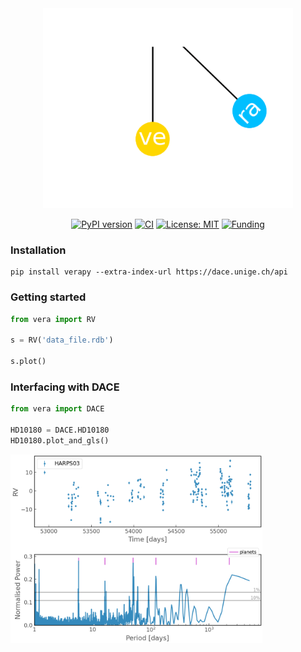 
<div align="center">
<img src="img/vera.gif" width="400px"></img>


[![PyPI version](https://badge.fury.io/py/verapy.svg)](https://pypi.org/project/verapy/)
[![CI](https://github.com/j-faria/vera/actions/workflows/python-package.yml/badge.svg)](https://github.com/j-faria/vera/actions/workflows/python-package.yml)
[![License: MIT](https://img.shields.io/badge/license-MIT-informational.svg)](https://github.com/j-faria/vera/blob/main/LICENSE)
[![Funding](https://img.shields.io/badge/funding-FCT-darkgreen.svg)](https://www.fct.pt/)

</div>


### Installation

```
pip install verapy --extra-index-url https://dace.unige.ch/api
```

### Getting started

```python
from vera import RV

s = RV('data_file.rdb')

s.plot()
```

### Interfacing with DACE

```python
from vera import DACE

HD10180 = DACE.HD10180
HD10180.plot_and_gls()
```

<img src="img/hd10180.png" width="80%"></img>

